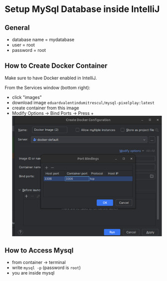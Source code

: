 # Setup MySql Database inside IntelliJ

## General
- database name = mydatabase
- user = root
- password = root

## How to Create Docker Container
Make sure to have Docker enabled in IntelliJ.

From the Services window (bottom right):
- click "images"
- download image ```eduardvalentindumitrescul/mysql-pixelplay:latest```
- create container from this image
- Modify Options -> Bind Ports -> Press +
![bind ports screenshot](image.png)

## How to Access Mysql
- from container -> terminal
- write ```mysql -p``` (password is ```root```)
- you are inside mysql